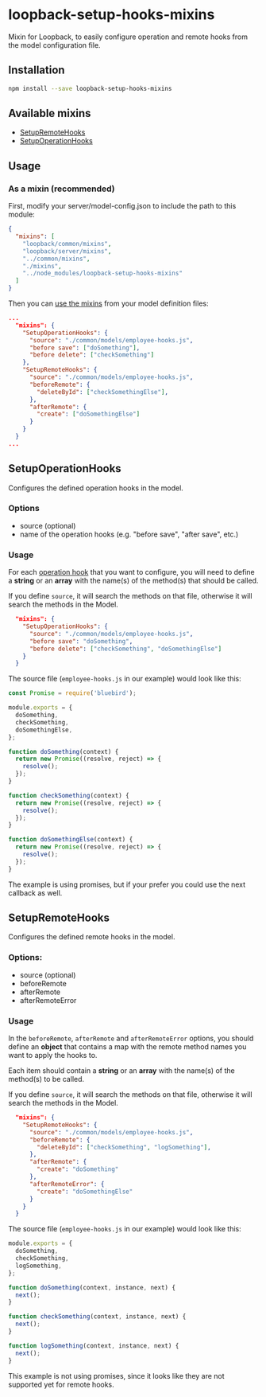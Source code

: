# loopback-setup-hooks-mixins
Mixin for Loopback, to easily configure operation and remote hooks from the model configuration file.

## Installation

```bash
npm install --save loopback-setup-hooks-mixins
```

## Available mixins

- [SetupRemoteHooks](#setupremotehooks)
- [SetupOperationHooks](#setupoperationhooks)

## Usage

### As a mixin (recommended)

First, modify your server/model-config.json to include the path to this module:

```json
{
  "mixins": [
    "loopback/common/mixins",
    "loopback/server/mixins",
    "../common/mixins",
    "./mixins",
    "../node_modules/loopback-setup-hooks-mixins"
  ]
}
```

Then you can [use the mixins](https://loopback.io/doc/en/lb2/Defining-mixins.html#enable-a-model-with-mixins) from your model definition files:

```json
...
  "mixins": {
    "SetupOperationHooks": {
      "source": "./common/models/employee-hooks.js",
      "before save": ["doSomething"],
      "before delete": ["checkSomething"]
    },
    "SetupRemoteHooks": {
      "source": "./common/models/employee-hooks.js",
      "beforeRemote": {
        "deleteById": ["checkSomethingElse"],
      },
      "afterRemote": {
        "create": ["doSomethingElse"]
      }
    }
  }
...
```

## SetupOperationHooks

Configures the defined operation hooks in the model.

### Options

- source (optional)
- name of the operation hooks (e.g. "before save", "after save", etc.)

### Usage

For each [operation hook](http://loopback.io/doc/en/lb3/Operation-hooks.html) that you want to configure, you will need to define a **string** or an **array** with the name(s) of the method(s) that should be called.

If you define `source`, it will search the methods on that file, otherwise it will search the methods in the Model.

```json
  "mixins": {
    "SetupOperationHooks": {
      "source": "./common/models/employee-hooks.js",
      "before save": "doSomething",
      "before delete": ["checkSomething", "doSomethingElse"]
    }
  }
```

The source file (`employee-hooks.js` in our example) would look like this:

```javascript
const Promise = require('bluebird');

module.exports = {
  doSomething,
  checkSomething,
  doSomethingElse,
};

function doSomething(context) {
  return new Promise((resolve, reject) => {
    resolve();
  });
}

function checkSomething(context) {
  return new Promise((resolve, reject) => {
    resolve();
  });
}

function doSomethingElse(context) {
  return new Promise((resolve, reject) => {
    resolve();
  });
}
```

The example is using promises, but if your prefer you could use the next callback as well.

## SetupRemoteHooks

Configures the defined remote hooks in the model.

### Options:
- source (optional)
- beforeRemote
- afterRemote
- afterRemoteError

### Usage

In the `beforeRemote`, `afterRemote` and `afterRemoteError` options, you should define an **object** that contains a map with the remote method names you want to apply the hooks to. 

Each item should contain a **string** or an **array** with the name(s) of the method(s) to be called.
 
If you define `source`, it will search the methods on that file, otherwise it will search the methods in the Model.

```json
  "mixins": {
    "SetupRemoteHooks": {
      "source": "./common/models/employee-hooks.js",
      "beforeRemote": {
        "deleteById": ["checkSomething", "logSomething"],
      },
      "afterRemote": {
        "create": "doSomething"
      },
      "afterRemoteError": {
        "create": "doSomethingElse"
      }
    }
  }
```

The source file (`employee-hooks.js` in our example) would look like this:

```javascript
module.exports = {
  doSomething,
  checkSomething,
  logSomething,
};

function doSomething(context, instance, next) {
  next();
}

function checkSomething(context, instance, next) {
  next();
}

function logSomething(context, instance, next) {
  next();
}
```

This example is not using promises, since it looks like they are not supported yet for remote hooks.
